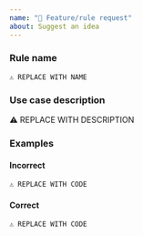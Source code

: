 ```yaml
---
name: "🎉 Feature/rule request"
about: Suggest an idea
---
```


<!-- ⚠️ Search existing issues to avoid creating duplicates  -->
<!-- ⚠️ Answer ALL required questions below -->

<!--
Q0: Describe the rule name, it should encapsulate idea of the rule in 4 words at maximum
-->

### Rule name

```
⚠️ REPLACE WITH NAME
```

<!--
Q1: Describe the problem (use case) that needs to be solved
-->

### Use case description

⚠️ REPLACE WITH DESCRIPTION

<!--
Q2: Provide code example of **incorrect** and **correct** code for this rule:
-->

### Examples

#### Incorrect

```js
⚠️ REPLACE WITH CODE
```

#### Correct

```js
⚠️ REPLACE WITH CODE
```
